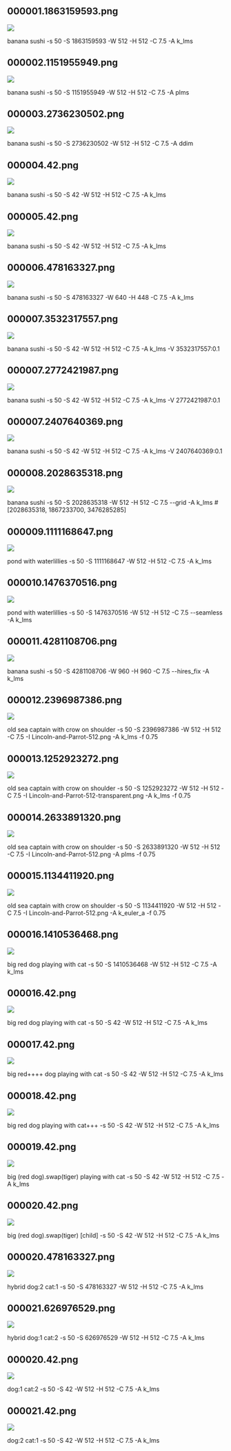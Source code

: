 ## 000001.1863159593.png
![](000001.1863159593.png)

banana sushi -s 50 -S 1863159593 -W 512 -H 512 -C 7.5 -A k_lms
## 000002.1151955949.png
![](000002.1151955949.png)

banana sushi -s 50 -S 1151955949 -W 512 -H 512 -C 7.5 -A plms
## 000003.2736230502.png
![](000003.2736230502.png)

banana sushi -s 50 -S 2736230502 -W 512 -H 512 -C 7.5 -A ddim
## 000004.42.png
![](000004.42.png)

banana sushi -s 50 -S 42 -W 512 -H 512 -C 7.5 -A k_lms
## 000005.42.png
![](000005.42.png)

banana sushi -s 50 -S 42 -W 512 -H 512 -C 7.5 -A k_lms
## 000006.478163327.png
![](000006.478163327.png)

banana sushi -s 50 -S 478163327 -W 640 -H 448 -C 7.5 -A k_lms
## 000007.3532317557.png
![](000007.3532317557.png)

banana sushi -s 50 -S 42 -W 512 -H 512 -C 7.5 -A k_lms -V 3532317557:0.1
## 000007.2772421987.png
![](000007.2772421987.png)

banana sushi -s 50 -S 42 -W 512 -H 512 -C 7.5 -A k_lms -V 2772421987:0.1
## 000007.2407640369.png
![](000007.2407640369.png)

banana sushi -s 50 -S 42 -W 512 -H 512 -C 7.5 -A k_lms -V 2407640369:0.1
## 000008.2028635318.png
![](000008.2028635318.png)

banana sushi -s 50 -S 2028635318 -W 512 -H 512 -C 7.5 --grid -A k_lms # [2028635318, 1867233700, 3476285285]
## 000009.1111168647.png
![](000009.1111168647.png)

pond with waterlillies -s 50 -S 1111168647 -W 512 -H 512 -C 7.5 -A k_lms
## 000010.1476370516.png
![](000010.1476370516.png)

pond with waterlillies -s 50 -S 1476370516 -W 512 -H 512 -C 7.5 --seamless -A k_lms
## 000011.4281108706.png
![](000011.4281108706.png)

banana sushi -s 50 -S 4281108706 -W 960 -H 960 -C 7.5 --hires_fix -A k_lms
## 000012.2396987386.png
![](000012.2396987386.png)

old sea captain with crow on shoulder -s 50 -S 2396987386 -W 512 -H 512 -C 7.5 -I Lincoln-and-Parrot-512.png -A k_lms -f 0.75
## 000013.1252923272.png
![](000013.1252923272.png)

old sea captain with crow on shoulder -s 50 -S 1252923272 -W 512 -H 512 -C 7.5 -I Lincoln-and-Parrot-512-transparent.png -A k_lms -f 0.75
## 000014.2633891320.png
![](000014.2633891320.png)

old sea captain with crow on shoulder -s 50 -S 2633891320 -W 512 -H 512 -C 7.5 -I Lincoln-and-Parrot-512.png -A plms -f 0.75
## 000015.1134411920.png
![](000015.1134411920.png)

old sea captain with crow on shoulder -s 50 -S 1134411920 -W 512 -H 512 -C 7.5 -I Lincoln-and-Parrot-512.png -A k_euler_a -f 0.75
## 000016.1410536468.png
![](000016.1410536468.png)

big red dog playing with cat -s 50 -S 1410536468 -W 512 -H 512 -C 7.5 -A k_lms
## 000016.42.png
![](000016.42.png)

big red dog playing with cat -s 50 -S 42 -W 512 -H 512 -C 7.5 -A k_lms
## 000017.42.png
![](000017.42.png)

big red++++ dog playing with cat -s 50 -S 42 -W 512 -H 512 -C 7.5 -A k_lms
## 000018.42.png
![](000018.42.png)

big red dog playing with cat+++ -s 50 -S 42 -W 512 -H 512 -C 7.5 -A k_lms
## 000019.42.png
![](000019.42.png)

big (red dog).swap(tiger) playing with cat -s 50 -S 42 -W 512 -H 512 -C 7.5 -A k_lms
## 000020.42.png
![](000020.42.png)

big (red dog).swap(tiger) [child] -s 50 -S 42 -W 512 -H 512 -C 7.5 -A k_lms
## 000020.478163327.png
![](000020.478163327.png)

hybrid dog:2 cat:1 -s 50 -S 478163327 -W 512 -H 512 -C 7.5 -A k_lms
## 000021.626976529.png
![](000021.626976529.png)

hybrid dog:1 cat:2 -s 50 -S 626976529 -W 512 -H 512 -C 7.5 -A k_lms
## 000020.42.png
![](000020.42.png)

dog:1 cat:2 -s 50 -S 42 -W 512 -H 512 -C 7.5 -A k_lms
## 000021.42.png
![](000021.42.png)

dog:2 cat:1 -s 50 -S 42 -W 512 -H 512 -C 7.5 -A k_lms
